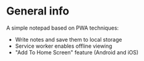 # General info
A simple notepad based on PWA techniques:
  - Write notes and save them to local storage
  - Service worker enables offline viewing
  - "Add To Home Screen" feature (Android and iOS)
